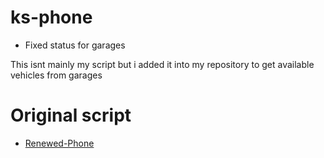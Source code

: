 # ks-phone

* Fixed status for garages


This isnt mainly my script but i added it into my repository to get available vehicles from garages


# Original script

* [Renewed-Phone](https://github.com/Renewed-Scripts/qb-phone)
